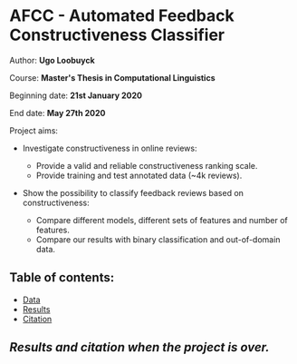 # AFCC - Automated Feedback Constructiveness Classifier

Author: **Ugo Loobuyck**

Course: **Master's Thesis in Computational Linguistics**

Beginning date: **21st January 2020**

End date: **May 27th 2020**

Project aims:
- Investigate constructiveness in online reviews:
    - Provide a valid and reliable constructiveness ranking scale.
    - Provide training and test annotated data (~4k reviews).
    
- Show the possibility to classify feedback reviews based on constructiveness:
    - Compare different models, different sets of features and number of features.
    - Compare our results with binary classification and out-of-domain data.
    

## Table of contents:
* [Data](#data)
* [Results](#results)
* [Citation](#citation)

*Results and citation when the project is over.*
----

